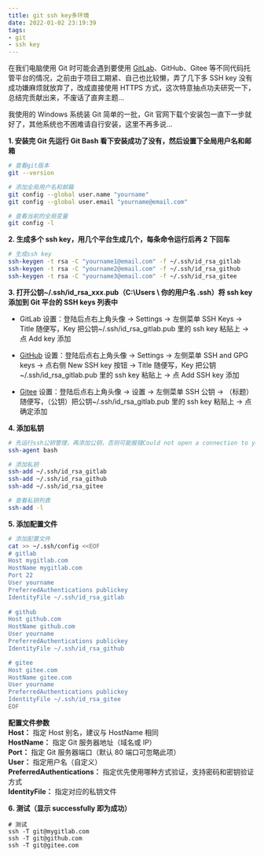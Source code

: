 ```yaml
---
title: git ssh key多环境
date: 2022-01-02 23:19:39
tags: 
- git
- ssh key
---
```


在我们电脑使用 Git 时可能会遇到要使用 [GitLab](https://so.csdn.net/so/search?q=GitLab)、GitHub、Gitee 等不同代码托管平台的情况，之前由于项目工期紧、自己也比较懒，弄了几下多 SSH key 没有成功嫌麻烦就放弃了，改成直接使用 HTTPS 方式，这次特意抽点功夫研究一下，总结完贡献出来，不废话了直奔主题…

我使用的 Windows 系统装 Git 简单的一批，Git 官网下载个安装包一直下一步就好了，其他系统也不困难请自行安装，这里不再多说…

**1. 安装完 Git 先运行 Git Bash 看下安装成功了没有，然后设置下全局用户名和邮箱**

```bash
# 查看git版本
git --version

# 添加全局用户名和邮箱
git config --global user.name "yourname"
git config --global user.email "yourname@email.com"

# 查看当前的全局变量
git config -l

```

**2. 生成多个 ssh key，用几个平台生成几个，每条命令运行后再 2 下回车**

```bash
# 生成ssh key
ssh-keygen -t rsa -C "yourname1@email.com" -f ~/.ssh/id_rsa_gitlab
ssh-keygen -t rsa -C "yourname2@email.com" -f ~/.ssh/id_rsa_github
ssh-keygen -t rsa -C "yourname3@email.com" -f ~/.ssh/id_rsa_gitee

```

**3. 打开公钥~/.ssh/id_rsa_xxx.pub（C:\Users \ 你的用户名 \.ssh）将 ssh key 添加到 Git 平台的 SSH keys 列表中**

*   GitLab 设置：登陆后点右上角头像 -> Settings -> 左侧菜单 SSH Keys -> Title 随便写，Key 把公钥~/.ssh/id_rsa_gitlab.pub 里的 ssh key 粘贴上 -> 点 Add key 添加

*   [GitHub](https://so.csdn.net/so/search?q=GitHub) 设置：登陆后点右上角头像 -> Settings -> 左侧菜单 SSH and GPG keys -> 点右侧 New SSH key 按钮 -> Title 随便写，Key 把公钥~/.ssh/id_rsa_gitlab.pub 里的 ssh key 粘贴上 -> 点 Add SSH key 添加

*   [Gitee](https://so.csdn.net/so/search?q=Gitee) 设置：登陆后点右上角头像 -> 设置 -> 左侧菜单 SSH 公钥 -> （标题）随便写，（公钥）把公钥~/.ssh/id_rsa_gitlab.pub 里的 ssh key 粘贴上 -> 点确定添加


**4. 添加私钥**

```bash
# 先运行ssh公钥管理，再添加公钥，否则可能报错Could not open a connection to your authentication agent.
ssh-agent bash

# 添加私钥
ssh-add ~/.ssh/id_rsa_gitlab
ssh-add ~/.ssh/id_rsa_github
ssh-add ~/.ssh/id_rsa_gitee

# 查看私钥列表
ssh-add -l

```

**5. 添加配置文件**

```bash
# 添加配置文件
cat >> ~/.ssh/config <<EOF
# gitlab
Host mygitlab.com
HostName mygitlab.com
Port 22
User yourname
PreferredAuthentications publickey
IdentityFile ~/.ssh/id_rsa_gitlab
 
# github
Host github.com
HostName github.com
User yourname
PreferredAuthentications publickey
IdentityFile ~/.ssh/id_rsa_github

# gitee
Host gitee.com
HostName gitee.com
User yourname
PreferredAuthentications publickey
IdentityFile ~/.ssh/id_rsa_gitee
EOF

```

**配置文件参数**  
**Host：** 指定 Host 别名，建议与 HostName 相同  
**HostName：** 指定 Git 服务器地址（域名或 IP）  
**Port：** 指定 Git 服务器端口（默认 80 端口可忽略此项）  
**User：** 指定用户名（自定义）  
**PreferredAuthentications：** 指定优先使用哪种方式验证，支持密码和密钥验证方式  
**IdentityFile：** 指定对应的私钥文件

**6. 测试（显示 successfully 即为成功）**

```bashc
# 测试
ssh -T git@mygitlab.com
ssh -T git@github.com
ssh -T git@gitee.com

```
